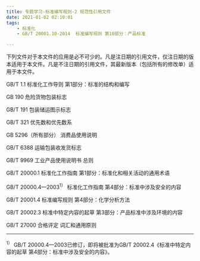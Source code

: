 ```yaml
---
title: 专题学习-标准编写规则-2 规范性引用文件
date: 2021-01-02 02:10:01
tags: 
	- 标准化
	- GB/T 20001.10-2014  标准编写规则 第10部分：产品标准

---
```


下列文件对于本文件的应用是必不可少的。凡是注日期的引用文件，仅注日期的版本适用于本文件。凡是不注日期的引用文件，其最新版本（包括所有的修改单）适用于本文件。

GB/T 1.1 标准化工作导则 第1部分：标准的结构和编写

GB 190 危险货物包装标志

GB/T 191 包装储运图示标志

GB/T 321 优先数和优先数系

GB 5296（所有部分） 消费品使用说明

GB/T 6388 运输包装收发货标志

GB/T 9969 工业产品使用说明书 总则

GB/T 20000.1 标准化工作指南 第1部分：标准化和相关活动的通用术语

GB/T 20000.4—2003<sup>1）</sup> 标准化工作指南 第4部分：标准中涉及安全的内容

GB/T 20001.4 标准编写规则 第4部分：化学分析方法

GB/T 20002.3 标准中特定内容的起草 第3部分：产品标准中涉及环境的内容

GB/T 27000 合格评定 词汇和通用原则



---

<sup>1）</sup> GB/T 20000.4—2003已修订，即将被批准为GB/T 20002.4《标准中特定内容的起草 第4部分：标准中涉及安全的内容》。